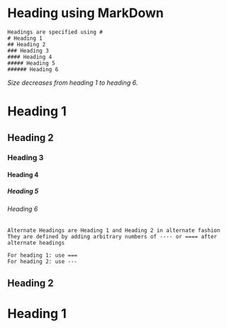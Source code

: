 # Heading using MarkDown

```
Headings are specified using #
# Heading 1
## Heading 2
### Heading 3
#### Heading 4
##### Heading 5
###### Heading 6
```
*Size decreases from heading 1 to heading 6.*

# Heading 1
## Heading 2
### Heading 3
#### Heading 4
##### Heading 5
###### Heading 6

```
Alternate Headings are Heading 1 and Heading 2 in alternate fashion
They are defined by adding arbitrary numbers of ---- or ==== after alternate headings

For heading 1: use ===
For heading 2: use ---
```

Heading 2
--------
Heading 1
==========
